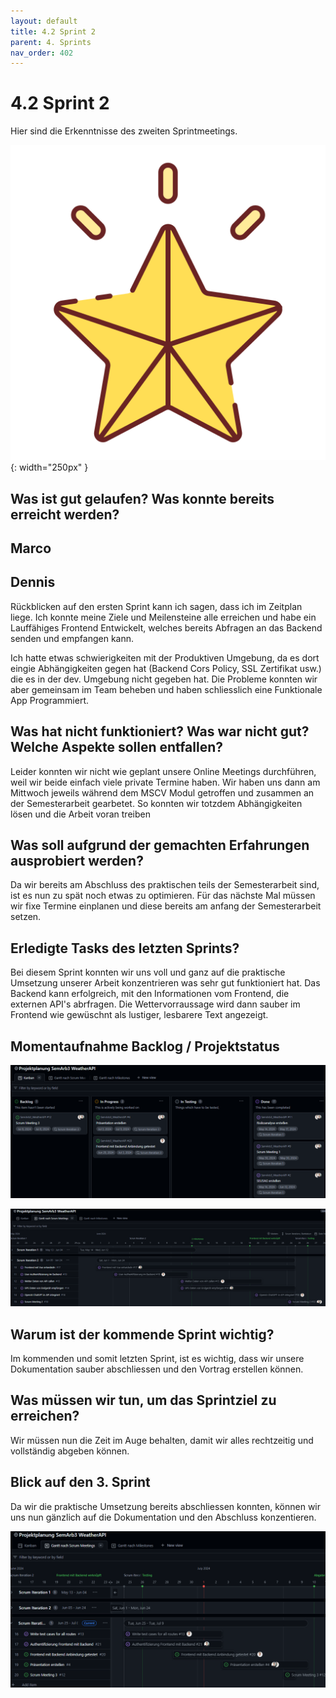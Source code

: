 ```yaml
---
layout: default
title: 4.2 Sprint 2
parent: 4. Sprints
nav_order: 402
---
```


# 4.2 Sprint 2

Hier sind die Erkenntnisse des zweiten Sprintmeetings.

![Star](../ressources/icons/star.png){: width="250px" }

## Was ist gut gelaufen? Was konnte bereits erreicht werden?

## Marco



## Dennis

Rückblicken auf den ersten Sprint kann ich sagen, dass ich im Zeitplan liege. Ich konnte meine Ziele und Meilensteine alle erreichen und habe ein Lauffähiges Frontend Entwickelt, welches bereits Abfragen an das Backend senden und empfangen kann.

Ich hatte etwas schwierigkeiten mit der Produktiven Umgebung, da es dort eingie Abhängigkeiten gegen hat (Backend Cors Policy, SSL Zertifikat usw.) die es in der dev. Umgebung nicht gegeben hat.
Die Probleme konnten wir aber gemeinsam im Team beheben und haben schliesslich eine Funktionale App Programmiert.

## Was hat nicht funktioniert? Was war nicht gut? Welche Aspekte sollen entfallen?

Leider konnten wir nicht wie geplant unsere Online Meetings durchführen, weil wir beide einfach viele private Termine haben. Wir haben uns dann am Mittwoch jeweils während dem MSCV Modul getroffen und zusammen an der Semesterarbeit gearbetet. So konnten wir totzdem Abhängigkeiten lösen und die Arbeit voran treiben

## Was soll aufgrund der gemachten Erfahrungen ausprobiert werden?

Da wir bereits am Abschluss des praktischen teils der Semesterarbeit sind, ist es nun zu spät noch etwas zu optimieren. Für das nächste Mal müssen wir fixe Termine einplanen und diese bereits am anfang der Semesterarbeit setzen.

## Erledigte Tasks des letzten Sprints?

Bei diesem Sprint konnten wir uns voll und ganz auf die praktische Umsetzung unserer Arbeit konzentrieren was sehr gut funktioniert hat. Das Backend kann erfolgreich, mit den Informationen vom Frontend, die externen API's abrfragen. Die Wettervorraussage wird dann sauber im Frontend wie gewüschnt als lustiger, lesbarere Text angezeigt.

## Momentaufnahme Backlog / Projektstatus

![Backlog Sprint 2](../ressources/images/scrum/backlog_sprint2.PNG)

![Projektstatus Sprint 2](../ressources/images/scrum/projektstatus_sprint2.PNG)

## Warum ist der kommende Sprint wichtig?

Im kommenden und somit letzten Sprint, ist es wichtig, dass wir unsere Dokumentation sauber abschliessen und den Vortrag erstellen können.

## Was müssen wir tun, um das Sprintziel zu erreichen?

Wir müssen nun die Zeit im Auge behalten, damit wir alles rechtzeitig und vollständig abgeben können.

## Blick auf den 3. Sprint

Da wir die praktische Umsetzung bereits abschliessen konnten, können wir uns nun gänzlich auf die Dokumentation und den Abschluss konzentieren.

![Preview Print 3](../ressources/images/scrum/preview_projektstatus_sprint3.PNG)